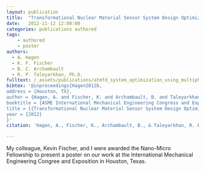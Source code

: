 ```yaml
---
layout: publication
title:  "Transformational Nuclear Material Sensor System Design Optimization Using Multiphysics Simulation"
date:   2012-11-12 12:00:00
categories: publications authored
tags:
	- authored
	- poster
authors:
  - A. Hagen
  - K. F. Fischer
  - B. C. Archambault
  - R. P. Taleyarkhan, Ph.D.
fulltext: /_assets/publications/atmfd_system_optimization_using_multiphysics_simulation_(imece_poster_final).pdf
bibtex: '@inproceedings{Hagen2012b,
address = {Houston, TX},
author = {Hagen, A. and Fischer, K. and Archambault, B. and Taleyarkhan, R. P.},
booktitle = {ASME International Mechanical Engineering Congress and Exposition},
title = {{Transformational Nuclear Material Sensor System Design Optimization Using Multiphysics Simulation}},
year = {2012}
}'
citation: 'Hagen, A., Fischer, K., Archambault, B., & Taleyarkhan, R. P. (2012). Transformational Nuclear Material Sensor System Design Optimization Using Multiphysics Simulation. In ASME International Mechanical Engineering Congress and Exposition. Houston, TX.'

---
```


My colleague, Kevin Fischer, and I were awarded the Nano-Micro Fellowship to present a poster on our work at the International Mechanical Engineering Congree and Exposition in Houston, Texas.